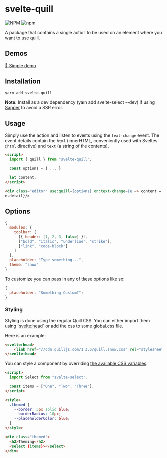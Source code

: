 # svelte-quill

![NPM](https://img.shields.io/npm/l/svelte-quill)
![npm](https://img.shields.io/npm/v/svelte-quill)

A package that contains a single action to be used on an element where you want to use quill.

## Demos

[🌱 Simple demo](https://svelte.dev/repl/0cc84ebc0b114dd7ab5b20b87bbee486?version=3.19.1)

## Installation

```bash
yarn add svelte-quill
```

**Note:** Install as a dev dependency (yarn add svelte-select --dev) if using [Sapper](https://sapper.svelte.dev/) to avoid a SSR error.

## Usage

Simply use the action and listen to events using the `text-change` event. The event details contain the `html` (innerHTML, conveniently used with Sveltes `@html` directive) and `text` (a string of the contents).

```html
<script>
  import { quill } from "svelte-quill";

  const options = { ... }

  let content;
</script>

<div class="editor" use:quill={options} on:text-change={e => content =
e.detail}/>
```

## Options

```javascript
{
  modules: {
    toolbar: [
      [{ header: [1, 2, 3, false] }],
      ["bold", "italic", "underline", "strike"],
      ["link", "code-block"]
    ]
  },
  placeholder: "Type something...",
  theme: "snow"
}
```

To customize you can pass in any of these options like so:

```javascript
{
  placeholder: "Something Custom?";
}
```

### Styling

Styling is done using the regular Quill CSS. You can either import them using ´<svelte:head>´ or add the css to some global.css file.

Here is an example:

```html
<svelte:head>
	<link href="//cdn.quilljs.com/1.3.6/quill.snow.css" rel="stylesheet">
</svelte:head>
```

You can style a component by overriding [the available CSS variables](/docs/theming_variables.md).

```html
<script>
  import Select from "svelte-select";

  const items = ["One", "Two", "Three"];
</script>

<style>
  .themed {
    --border: 3px solid blue;
    --borderRadius: 10px;
    --placeholderColor: blue;
  }
</style>

<div class="themed">
  <h2>Theming</h2>
  <select {items}></select>
</div>
```
